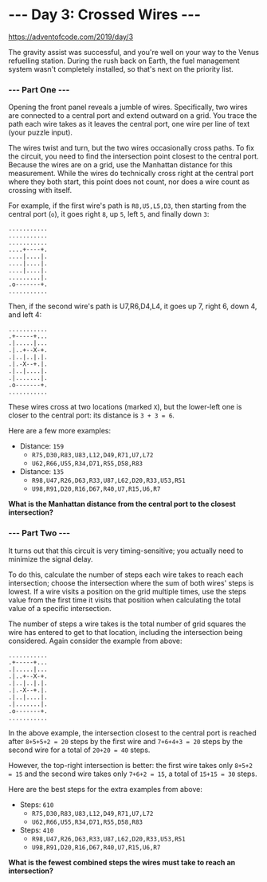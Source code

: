 # --- Day 3: Crossed Wires ---
https://adventofcode.com/2019/day/3

The gravity assist was successful, and you're well on your way to the Venus refuelling station. During the rush back on Earth, the fuel management system wasn't completely installed, so that's next on the priority list.

### --- Part One ---

Opening the front panel reveals a jumble of wires. Specifically, two wires are connected to a central port and extend outward on a grid. You trace the path each wire takes as it leaves the central port, one wire per line of text (your puzzle input).

The wires twist and turn, but the two wires occasionally cross paths. To fix the circuit, you need to find the intersection point closest to the central port. Because the wires are on a grid, use the Manhattan distance for this measurement. While the wires do technically cross right at the central port where they both start, this point does not count, nor does a wire count as crossing with itself.

For example, if the first wire's path is `R8,U5,L5,D3`, then starting from the central port (`o`), it goes right `8`, up `5`, left `5`, and finally down `3`:

```
...........
...........
...........
....+----+.
....|....|.
....|....|.
....|....|.
.........|.
.o-------+.
...........
```

Then, if the second wire's path is U7,R6,D4,L4, it goes up 7, right 6, down 4, and left 4:

```
...........
.+-----+...
.|.....|...
.|..+--X-+.
.|..|..|.|.
.|.-X--+.|.
.|..|....|.
.|.......|.
.o-------+.
...........
```

These wires cross at two locations (marked `X`), but the lower-left one is closer to the central port: its distance is `3 + 3 = 6`.

Here are a few more examples:

* Distance: `159`
  * `R75,D30,R83,U83,L12,D49,R71,U7,L72`
  * `U62,R66,U55,R34,D71,R55,D58,R83`
* Distance: `135`
  * `R98,U47,R26,D63,R33,U87,L62,D20,R33,U53,R51`
  * `U98,R91,D20,R16,D67,R40,U7,R15,U6,R7`

**What is the Manhattan distance from the central port to the closest intersection?**

### --- Part Two ---
It turns out that this circuit is very timing-sensitive; you actually need to minimize the signal delay.

To do this, calculate the number of steps each wire takes to reach each intersection; choose the intersection where the sum of both wires' steps is lowest. If a wire visits a position on the grid multiple times, use the steps value from the first time it visits that position when calculating the total value of a specific intersection.

The number of steps a wire takes is the total number of grid squares the wire has entered to get to that location, including the intersection being considered. Again consider the example from above:

```
...........
.+-----+...
.|.....|...
.|..+--X-+.
.|..|..|.|.
.|.-X--+.|.
.|..|....|.
.|.......|.
.o-------+.
...........
```

In the above example, the intersection closest to the central port is reached after `8+5+5+2 = 20` steps by the first wire and `7+6+4+3 = 20` steps by the second wire for a total of `20+20 = 40` steps.

However, the top-right intersection is better: the first wire takes only `8+5+2 = 15` and the second wire takes only `7+6+2 = 15`, a total of `15+15 = 30` steps.

Here are the best steps for the extra examples from above:

* Steps: `610`
  * `R75,D30,R83,U83,L12,D49,R71,U7,L72`
  * `U62,R66,U55,R34,D71,R55,D58,R83`
* Steps: `410`
  * `R98,U47,R26,D63,R33,U87,L62,D20,R33,U53,R51`
  * `U98,R91,D20,R16,D67,R40,U7,R15,U6,R7`

**What is the fewest combined steps the wires must take to reach an intersection?**